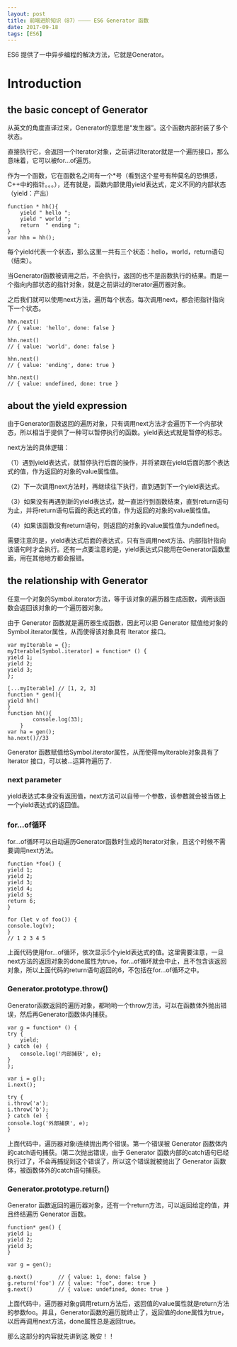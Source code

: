 ```yaml
---
layout: post
title: 前端进阶知识（87）———— ES6 Generator 函数
date: 2017-09-18
tags: [ES6]
---
```


ES6 提供了一中异步编程的解决方法，它就是Generator。

# Introduction

## the basic concept of Generator

从英文的角度直译过来，Generator的意思是“发生器”。这个函数内部封装了多个状态。

直接执行它，会返回一个Iterator对象，之前讲过Iterator就是一个遍历接口，那么意味着，它可以被for...of遍历。

作为一个函数，它在函数名之间有一个*号（看到这个星号有种莫名的恐惧感，C++中的指针。。。），还有就是，函数内部使用yield表达式，定义不同的内部状态（yield：产出）

    function * hh(){
        yield " hello ";
        yield " world ";
        return  " ending ";
    }
    var hhn = hh();

每个yield代表一个状态，那么这里一共有三个状态：hello，world，return语句（结束）。

当Generator函数被调用之后，不会执行，返回的也不是函数执行的结果。而是一个指向内部状态的指针对象，就是之前讲过的Iterator遍历器对象。

之后我们就可以使用next方法，遍历每个状态。每次调用next，都会把指针指向下一个状态。

    hhn.next()
    // { value: 'hello', done: false }

    hhn.next()
    // { value: 'world', done: false }

    hhn.next()
    // { value: 'ending', done: true }

    hhn.next()
    // { value: undefined, done: true }

## about the yield expression

由于Generator函数返回的遍历对象，只有调用next方法才会遍历下一个内部状态，所以相当于提供了一种可以暂停执行的函数。yield表达式就是暂停的标志。

next方法的具体逻辑：

（1）遇到yield表达式，就暂停执行后面的操作，并将紧跟在yield后面的那个表达式的值，作为返回的对象的value属性值。

（2）下一次调用next方法时，再继续往下执行，直到遇到下一个yield表达式。

（3）如果没有再遇到新的yield表达式，就一直运行到函数结束，直到return语句为止，并将return语句后面的表达式的值，作为返回的对象的value属性值。

（4）如果该函数没有return语句，则返回的对象的value属性值为undefined。

需要注意的是，yield表达式后面的表达式，只有当调用next方法、内部指针指向该语句时才会执行。还有一点要注意的是，yield表达式只能用在Generator函数里面，用在其他地方都会报错。

## the relationship with Generator

任意一个对象的Symbol.iterator方法，等于该对象的遍历器生成函数，调用该函数会返回该对象的一个遍历器对象。

由于 Generator 函数就是遍历器生成函数，因此可以把 Generator 赋值给对象的Symbol.iterator属性，从而使得该对象具有 Iterator 接口。

    var myIterable = {};
    myIterable[Symbol.iterator] = function* () {
    yield 1;
    yield 2;
    yield 3;
    };

    [...myIterable] // [1, 2, 3]
    function * gen(){
    yield hh()
    }
    function hh(){
            console.log(33);
        }
    var ha = gen();
    ha.next()//33

Generator 函数赋值给Symbol.iterator属性，从而使得myIterable对象具有了 Iterator 接口，可以被...运算符遍历了.

### next parameter

yield表达式本身没有返回值，next方法可以自带一个参数，该参数就会被当做上一个yield表达式的返回值。

### for...of循环

for...of循环可以自动遍历Generator函数时生成的Iterator对象，且这个时候不需要调用next方法。

    function *foo() {
    yield 1;
    yield 2;
    yield 3;
    yield 4;
    yield 5;
    return 6;
    }

    for (let v of foo()) {
    console.log(v);
    }
    // 1 2 3 4 5

上面代码使用for...of循环，依次显示5个yield表达式的值。这里需要注意，一旦next方法的返回对象的done属性为true，for...of循环就会中止，且不包含该返回对象，所以上面代码的return语句返回的6，不包括在for...of循环之中。

### Generator.prototype.throw()

Generator函数返回的遍历对象，都哟哟一个throw方法，可以在函数体外抛出错误，然后再Generator函数体内捕获。

    var g = function* () {
    try {
        yield;
    } catch (e) {
        console.log('内部捕获', e);
    }
    };

    var i = g();
    i.next();

    try {
    i.throw('a');
    i.throw('b');
    } catch (e) {
    console.log('外部捕获', e);
    }

上面代码中，遍历器对象i连续抛出两个错误。第一个错误被 Generator 函数体内的catch语句捕获。i第二次抛出错误，由于 Generator 函数内部的catch语句已经执行过了，不会再捕捉到这个错误了，所以这个错误就被抛出了 Generator 函数体，被函数体外的catch语句捕获。

### Generator.prototype.return()

Generator 函数返回的遍历器对象，还有一个return方法，可以返回给定的值，并且终结遍历 Generator 函数。

    function* gen() {
    yield 1;
    yield 2;
    yield 3;
    }

    var g = gen();

    g.next()        // { value: 1, done: false }
    g.return('foo') // { value: "foo", done: true }
    g.next()        // { value: undefined, done: true }

上面代码中，遍历器对象g调用return方法后，返回值的value属性就是return方法的参数foo。并且，Generator函数的遍历就终止了，返回值的done属性为true，以后再调用next方法，done属性总是返回true。

那么这部分的内容就先讲到这.晚安！！
